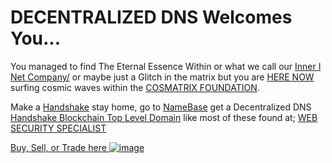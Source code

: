 # DECENTRALIZED DNS Welcomes You...

You managed to find The Eternal Essence Within or what we call our [Inner I Net Company/](https://innerinetcompany.carrd.co/) or maybe just a Glitch in the matrix but you are [HERE NOW](http://b.herenow/) surfing cosmic waves within the [COSMATRIX FOUNDATION](binnerspace.cosmatrixfoundation/).

Make a [Handshake](https://handshake.org/) stay home, go to [NameBase](https://namebase.io/) get a Decentralized DNS [Handshake Blockchain Top Level Domain](https://handshake.org/) like most of these found at; [WEB SECURITY SPECIALIST](http://admin.websecurityspecialist/)

[Buy, Sell, or Trade here ![image](https://user-images.githubusercontent.com/37987346/97064635-5a94f300-1575-11eb-93ae-fc71560b1571.png)](https://paxful.com/roots/buy-bitcoin/index?kiosk=WDZdGMqXk7M)

